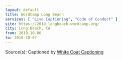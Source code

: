 ```yaml
---
layout: default
title: WordCamp Long Beach
services: [ "Live Captioning", "Code of Conduct" ]
site: https://2019.longbeach.wordcamp.org/
city: Long Beach, CA
from: 2019-10-06
to: 2019-10-07
---
```


Source(s): Captioned by [White Coat Captioning](http://www.whitecoatcaptioning.com/)